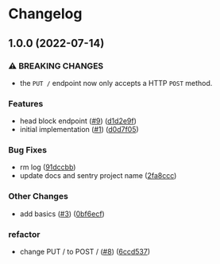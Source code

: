 # Changelog

## 1.0.0 (2022-07-14)


### ⚠ BREAKING CHANGES

* the `PUT /` endpoint now only accepts a HTTP `POST` method.

### Features

* head block endpoint ([#9](https://github.com/web3-storage/minibus/issues/9)) ([d1d2e9f](https://github.com/web3-storage/minibus/commit/d1d2e9f93d4714a613c88f2d13d900daf21c5da8))
* initial implementation ([#1](https://github.com/web3-storage/minibus/issues/1)) ([d0d7f05](https://github.com/web3-storage/minibus/commit/d0d7f05f4a94b34722f1c83b38c6309da1fb5874))


### Bug Fixes

* rm log ([91dccbb](https://github.com/web3-storage/minibus/commit/91dccbb3dd6e2cdc070f0e5444ee7b5e38cc37ca))
* update docs and sentry project name ([2fa8ccc](https://github.com/web3-storage/minibus/commit/2fa8ccc824bd6fef8c95a1909582f9e8d75cc85f))


### Other Changes

* add basics ([#3](https://github.com/web3-storage/minibus/issues/3)) ([0bf6ecf](https://github.com/web3-storage/minibus/commit/0bf6ecf96947cd7148f20519760c9ee408a1834b))


### refactor

* change PUT / to POST / ([#8](https://github.com/web3-storage/minibus/issues/8)) ([6ccd537](https://github.com/web3-storage/minibus/commit/6ccd53790f57f3a364ae58789cfecec9361b1c2e))
